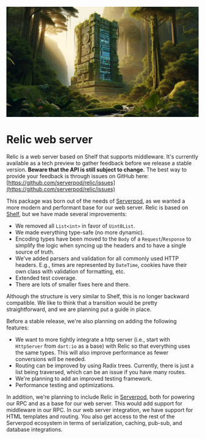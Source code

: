 ![Relic web server banner](https://github.com/serverpod/relic/raw/main/misc/images/github-banner.jpg)

# Relic web server

Relic is a web server based on Shelf that supports middleware. It's currently available as a tech preview to gather feedback before we release a stable version. __Beware that the API is still subject to change.__ The best way to provide your feedback is through issues on GitHub here:
[https://github.com/serverpod/relic/issues](https://github.com/serverpod/relic/issues)

This package was born out of the needs of [Serverpod](https://serverpod.dev), as we wanted a more modern and performant base for our web server. Relic is based on [Shelf](https://pub.dev/packages/shelf), but we have made several improvements:

- We removed all `List<int>` in favor of `Uint8List`.
- We made everything type-safe (no more dynamic).
- Encoding types have been moved to the `Body` of a `Request`/`Response` to simplify the logic when syncing up the headers and to have a single source of truth.
- We've added parsers and validation for all commonly used HTTP headers. E.g., times are represented by `DateTime`, cookies have their own class with validation of formatting, etc.
- Extended test coverage.
- There are lots of smaller fixes here and there.

Although the structure is very similar to Shelf, this is no longer backward compatible. We like to think that a transition would be pretty straightforward, and we are planning put a guide in place.

Before a stable release, we're also planning on adding the following features:
- We want to more tightly integrate a http server (i.e., start with `HttpServer` from `dart:io` as a base) with Relic so that everything uses the same types. This will also improve performance as fewer conversions will be needed.
- Routing can be improved by using Radix trees. Currently, there is just a list being traversed, which can be an issue if you have many routes.
- We're planning to add an improved testing framework.
- Performance testing and optimizations.

In addition, we're planning to include Relic in [Serverpod](https://serverpod.dev), both for powering our RPC and as a base for our web server. This would add support for middleware in our RPC. In our web server integration, we have support for HTML templates and routing. You also get access to the rest of the Serverpod ecosystem in terms of serialization, caching, pub-sub, and database integrations.